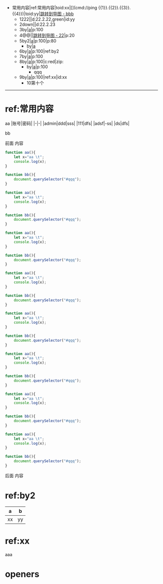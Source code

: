 - 常用内容|ref:常用内容|toid:xx|[](cmd://ping {{1}}.{{2}}.{{3}}.{{4}})|toid:yy|[跳转到导图 - bbb](gmap://bbb)
	- 1222|[](urlx://https://baidu.com)|d:22.2.22,green|id:yy
	- 2down|[](dirext://d:\down)|d:22.2.23
	- 3by|[a](openby://D:\c.txt@@emeditor)|p:100
	- 4@@|[](file:///@@cmd.exe)|[跳转到导图 - 22](gmap://22)|p:20
	- 5by2|[a](openby://D:\c.txt@@emeditor)|p:100|p:80
		- by|[a](openby://D:\c.txt@@emeditor)
	- 6by|[a](openby://D:\c.txt@@emeditor)|p:100|ref:by2
	- 7by|[a](openby://D:\c.txt@@emeditor)|p:100
	- 8by|[a](openby://D:\c.txt@@emeditor)|p:100|c:red|zip:
		- by|[a](openby://D:\c.txt@@emeditor)|p:100
			- qqq
	- 9by|[a](openby://D:\c.txt@@emeditor)|p:100|ref:xx|id:xx
		- 10第十个













***
# ref:常用内容

aa
|账号|密码|
|-|-|
|admin|ddd\|sss|
|111|dfs|
|adsf|-ss|
|ds|dfs|

bb





前面 内容

```javascript
function aa(){
	let x="aa \t";
	console.log(x);
}

function bb(){
	document.querySelector("#qqq");
}

function aa(){
	let x="aa \t";
	console.log(x);
}

function bb(){
	document.querySelector("#qqq");
}

function aa(){
	let x="aa \t";
	console.log(x);
}

function bb(){
	document.querySelector("#qqq");
}

function aa(){
	let x="aa \t";
	console.log(x);
}

function bb(){
	document.querySelector("#qqq");
}

function aa(){
	let x="aa \t";
	console.log(x);
}

function bb(){
	document.querySelector("#qqq");
}

function aa(){
	let x="aa \t";
	console.log(x);
}

function bb(){
	document.querySelector("#qqq");
}

function aa(){
	let x="aa \t";
	console.log(x);
}

function bb(){
	document.querySelector("#qqq");
}

function aa(){
	let x="aa \t";
	console.log(x);
}

function bb(){
	document.querySelector("#qqq");
}
```

后面 内容

# ref:by2
|a|b|
|-|-|
|xx|yy|

# ref:xx
aaa



# openers
[tt]: emeditor